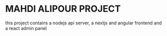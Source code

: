 # MAHDI ALIPOUR PROJECT

this project contains a nodejs api server, a nextjs and angular frontend and a react admin panel
